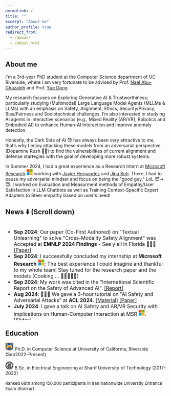 ```yaml
---
permalink: /
title: ""
excerpt: "About me"
author_profile: true
redirect_from: 
  - /about/
  - /about.html
---
```


## About me

I'm a 3rd-year PhD student at the Computer Science department of UC Riverside, where I am very fortunate to be advised by Prof. [Nael Abu-Ghazaleh](https://www.cs.ucr.edu/~nael/) and Prof. [Yue Dong](https://yuedong.us/). 

My research focuses on Exploring Generative AI & Trustworthiness; particularly studying (Multimodal) Large Language Model Agents (MLLMs & LLMs) with an emphasis on Safety, Alignment, Ethics, Security/Privacy, Bias/Fairness and Sociotechnical challenges. I’m also interested in studying AI agents in interactive scenarios (e.g., Mixed Reality (AR/VR), Robotics and Embodied AI) to enhance Human-AI Interaction and improve anomaly detection.

Honestly, the Dark Side of AI 😈 has always been very attractive to me, that’s why I enjoy attacking these models from an adversarial perspective (Dopamine Rush 🌊🧨) to find the vulnerabilities of current alignment and defense startegies with the goal of developing more robust systems.

In Summer 2024, I had a great experience as a Research Intern at [Microsoft Research](https://www.microsoft.com/en-us/research/) <img src="images/MSR.png" width="20" height="20"> working with [Javier Hernandez](http://javierhr.com/) and [Jina Suh](https://www.microsoft.com/en-us/research/people/jinsuh/). There, I had to pause my adversarial mindset and focus on being the "good guy," LoL 😈->😇. I worked on Evaluation and Measurment methods of Empathy/User Satisfaction in LLM Chatbots as well as Training Context-Specific Expert Adapters to Steer empathy based on user's need! 

<!-- Here you can find my [CV](https://drive.google.com/file/d/1Ifl76axYbNrwn3AmkGRNLfZGqTpd2eEt/view?usp=share_link). -->

<!-- I never limit myself, enjoying the pursuit of interdisciplinary research, and I'm enthusiastic about exploring innovative concepts. Let's collaborate 😄 -->

<!-- <span style="font-weight:700;font-size:14px;color:red">I'm actively looking for Summer2024 Research Internship roles in ML/LLM/VLMs and would appreciate any interesting opportunities!</span> -->




<!-- This is the front page of a website that is powered by the [academicpages template](https://github.com/academicpages/academicpages.github.io) and hosted on GitHub pages. [GitHub pages](https://pages.github.com) is a free service in which websites are built and hosted from code and data stored in a GitHub repository, automatically updating when a new commit is made to the respository. This template was forked from the [Minimal Mistakes Jekyll Theme](https://mmistakes.github.io/minimal-mistakes/) created by Michael Rose, and then extended to support the kinds of content that academics have: publications, talks, teaching, a portfolio, blog posts, and a dynamically-generated CV. You can fork [this repository](https://github.com/academicpages/academicpages.github.io) right now, modify the configuration and markdown files, add your own PDFs and other content, and have your own site for free, with no ads! An older version of this template powers my own personal website at [stuartgeiger.com](http://stuartgeiger.com), which uses [this Github repository](https://github.com/staeiou/staeiou.github.io). -->


<!-- News! 
------ -->
<!-- ## News!

<span style="font-weight:400;font-size:14px"> Nov 2023: ["Jailbreak in Pieces"](https://arxiv.org/pdf/2307.14539.pdf): Won the <span style="font-weight:700;font-size:14px;color:red">"Best Paper Award"</span> at [SoCal NLP 2023](https://socalnlp.github.io/symp23/index.html#award)!

<span style="font-weight:400;font-size:14px"> Sep 2023: ["Vulnerabilities of Large Language Models to Adversarial Attacks](https://llm-vulnerability.github.io/)" accepted to <span style="font-weight:700;font-size:14px">ACL'24 for a tutorial!</span></span>

<span style="font-weight:400;font-size:14px"> July 2023: I did my own first paper :D, [Plug and Pray: Exploiting off-the-shelf components of Multi-Modal Models](https://arxiv.org/abs/2307.14539), check it out!</span>

<span style="font-weight:400;font-size:14px"> April 2023: I will be serving as the moderator & evaluator of student presentations at [UGRS2023](https://engage.ucr.edu/symposium)!</span>
 -->

News ⬇️ (Scroll down)
------
<font size="3">
<div style="overflow-y: auto; max-height: 300px; padding-right: 10px; font-size: 15.5px;">
<ul>
	<li>
		<b>Sep 2024</b>: Our paper (Co-First Authored) on "Textual Unlearning" to solve "Cross-Modality Safety Alignment" was Accepted at <b>EMNLP 2024 Findings</b> - See y'all in Florida 🐊🌊🌴
		<a href="https://arxiv.org/pdf/2406.02575">[Paper]</a>
	</li>
	<li>
		<b>Sep 2024</b>: I successfully concluded my internship at <b>Microsoft Research</b> <img src="images/MSR.png" width="20" height="20">; The best experience I could imagine and thankful to my whole team! 
		Stay tuned for the research paper and the models (Cooking ... 👨🏻‍🍳🍳🔥)
	</li>
	<li>
		<b>Sep 2024</b>: My work was cited in the "International Scientific Report on the Safety of Advanced AI".
		<a href="https://hal.science/hal-04612963/">[Report]</a>
	</li>
	<li>
		<b>Aug 2024</b>: 👨🏻‍🎓 We gave a 3-hour tutorial on "AI Safety and Adversarial Attacks" at <b>ACL 2024</b>.
		<a href="https://llm-vulnerability.github.io/">[Material]</a>
		<a href="https://arxiv.org/abs/2310.10844">[Paper]</a>
	</li>
	<li>
		<b>July 2024</b>: I gave a talk on AI Safety and AR/VR Security with implications on Human-Computer Interaction at MSR <img src="images/MSR.png" width="20" height="20">.
		<a href="https://drive.google.com/file/d/12yGyDXAE_bZ38xdFbJSqoH3F9Lvna2vQ/view?usp=sharing">[Slides]</a>
	</li>
	<li>
		<b>July 2024</b>: I presented my works on "Unlearning" and "Cross-Modality Safety Alignment" at McGill NLP group <img src="images/mila.png" width="45" height="45">.
		<a href="https://mcgill-nlp.github.io/reading-group/summer-2024/erfan-shayegani/">[Site]</a>
	</li>
	<li>
		<b>Summer 2024</b>: I will be doing an internship at <b>Microsoft Research</b> <img src="images/MSR.png" width="20" height="20"> in Summer 2024! (Thrilled 💥👨🏻‍💻)
	</li>
	<li>
		<b>June 2024</b>: I'm honored to serve as a reviewer for <b>NextGenAISafety 2024 at ICML</b>!
		<a href="https://icml.cc/virtual/2024/workshop/29944">[ICML2024]</a>
	</li>
	<li>
		<b>June 2024</b>: 🏅🏆 I won the <span style="font-weight:700;font-size:14px;color:red">"Outstanding Teaching Award"</span> of the CS department of UCR! (Grateful 🤗) 
		<a href="images/Best_Teaching_CS.jpg" target="_blank">[Award]</a>
	</li>
	<li>
		<b>Mar 2024</b>: My work on Cross-Modal Vulnerability Alignment in Vision-Language Models was accepted for a presentation at <b>SuperAGI Leap Summit 2024</b>! 
		<a href="https://youtu.be/lYNwpJRJU9U?t=2407">[Video]</a>
		<a href="https://superagi.com/agi-leap-summit/">[SuperAGI]</a>
	</li>
	<li>
		<b>Mar 2024</b>: Our paper "That Doesn't Go There: Attacks on Shared State in Multi-User Augmented Reality Applications" has been accepted to <b>USENIX SECURITY 2024</b>! 
		<a href="https://arxiv.org/abs/2308.09146">[paper]</a>
	</li>
	<li>
		<b>Feb 2024</b>: Gave a lightning talk on my AI Safety work at <b>Cohere For AI</b>! 
		<a href="https://docs.google.com/presentation/d/12QSc14ph0gH6TMkoDo-PaLDyoqYokXhf/edit?usp=sharing&ouid=112584313979945870018&rtpof=true&sd=true" target="_blank">[Slides]</a>
	</li>
	<li>
		<b>Jan 2024</b>: 🎖🔥 Our paper "Jailbreak in Pieces: Compositional Adversarial Attacks on Multi-Modal Language Models" was accepted for <span style="font-weight:700;font-size:14px;color:red">"Spotlight presentation(top 5% of 7262 submissions)</span> at <b>ICLR2024</b>! 
		<a href="https://openreview.net/forum?id=plmBsXHxgR" target="_blank">[OpenReview]</a>
		<a href="https://recorder-v3.slideslive.com/#/share?share=91193&s=cf14f58c-ffdc-48c2-a834-5929ac1e8bc7" target="_blank">[SlidesLive-Video]</a>
		<a href="https://youtu.be/Gg13cyYui_o?t=829" target="_blank">[YoutubeAInews]</a>
	</li>
	<li>
		<b>Nov 2023</b>: 🏆 Our paper "Jailbreak in Pieces: Compositional Adversarial Attacks on Multi-Modal Language Models" won the <span style="font-weight:700;font-size:14px;color:red">"Best Paper Award"</span> at <b>SoCal NLP 2023</b>!
		<a href="https://arxiv.org/abs/2307.14539" target="_blank">[paper]</a>
    <a href="https://socalnlp.github.io/symp23/index.html#award" target="_blank">[Award]</a>
    <a href="https://news.ucr.edu/articles/2024/01/09/ucr-outs-security-flaw-ai-query-models" target="_blank">[News1]</a>
	<a href="https://www1.cs.ucr.edu/news/2023/11/19/cse-team-won-best-paper-award-socal-nlp-symposium" target="_blank">[News2]</a>
	<a href="https://techxplore.com/news/2024-01-scientists-flaw-ai-query.html" target="_blank">[News3]</a>
	</li>
	<li>
		<b>Sep 2023</b>: Our paper "Vulnerabilities of Large Language Models to Adversarial Attacks" has been accepted for a tutorial to <b>ACL2024</b>! 
		<a href="https://arxiv.org/abs/2310.10844" target="_blank">[paper]</a>
	</li>
	<li>
		<b>Jul 2023</b>: Yay! I did my own first paper :D! "Plug and Pray: Exploiting off-the-shelf components of Multi-Modal Models" 
		<a href="https://arxiv.org/abs/2307.14539v1" target="_blank">[paper]</a>
	</li>
	<li>
		<b>Apr 2023</b>: I will be serving as the moderator & evaluator of student presentations at UGRS2023! 
		<a href="https://engage.ucr.edu/symposium" target="_blank">[paper]</a>
	</li>
</ul>
</div>
</font>

Education
------
<img src="images/ucr.png" width="25" height="25"><span style="font-weight:400;font-size:14px"> Ph.D. in Computer Science at University of California, Riverside (Sep2022-Present)</span>

<img src="images/sharif.svg" width="25" height="25"><span style="font-weight:400;font-size:14px"> B.Sc. in Electrical Engineering at Sharif University of Technology (2017-2022)</span>

<span style="font-weight:400;font-size:13px">Ranked 68th among 150,000 participants in Iran Nationwide University Entrance Exam (Konkur)</span>

<!-- <p style="font-weight:400;font-size:13px">Ranked 68th among 150,000 participants in Iran Nationwide University Entrance Exam (Konkur)</p> -->



<!-- A data-driven personal website
======
Like many other Jekyll-based GitHub Pages templates, academicpages makes you separate the website's content from its form. The content & metadata of your website are in structured markdown files, while various other files constitute the theme, specifying how to transform that content & metadata into HTML pages. You keep these various markdown (.md), YAML (.yml), HTML, and CSS files in a public GitHub repository. Each time you commit and push an update to the repository, the [GitHub pages](https://pages.github.com/) service creates static HTML pages based on these files, which are hosted on GitHub's servers free of charge.

Many of the features of dynamic content management systems (like Wordpress) can be achieved in this fashion, using a fraction of the computational resources and with far less vulnerability to hacking and DDoSing. You can also modify the theme to your heart's content without touching the content of your site. If you get to a point where you've broken something in Jekyll/HTML/CSS beyond repair, your markdown files describing your talks, publications, etc. are safe. You can rollback the changes or even delete the repository and start over -- just be sure to save the markdown files! Finally, you can also write scripts that process the structured data on the site, such as [this one](https://github.com/academicpages/academicpages.github.io/blob/master/talkmap.ipynb) that analyzes metadata in pages about talks to display [a map of every location you've given a talk](https://academicpages.github.io/talkmap.html). -->

<!-- Getting started
======
1. Register a GitHub account if you don't have one and confirm your e-mail (required!)
1. Fork [this repository](https://github.com/academicpages/academicpages.github.io) by clicking the "fork" button in the top right. 
1. Go to the repository's settings (rightmost item in the tabs that start with "Code", should be below "Unwatch"). Rename the repository "[your GitHub username].github.io", which will also be your website's URL.
1. Set site-wide configuration and create content & metadata (see below -- also see [this set of diffs](http://archive.is/3TPas) showing what files were changed to set up [an example site](https://getorg-testacct.github.io) for a user with the username "getorg-testacct")
1. Upload any files (like PDFs, .zip files, etc.) to the files/ directory. They will appear at https://[your GitHub username].github.io/files/example.pdf.  
1. Check status by going to the repository settings, in the "GitHub pages" section

Site-wide configuration
------
The main configuration file for the site is in the base directory in [_config.yml](https://github.com/academicpages/academicpages.github.io/blob/master/_config.yml), which defines the content in the sidebars and other site-wide features. You will need to replace the default variables with ones about yourself and your site's github repository. The configuration file for the top menu is in [_data/navigation.yml](https://github.com/academicpages/academicpages.github.io/blob/master/_data/navigation.yml). For example, if you don't have a portfolio or blog posts, you can remove those items from that navigation.yml file to remove them from the header. 

Create content & metadata
------
For site content, there is one markdown file for each type of content, which are stored in directories like _publications, _talks, _posts, _teaching, or _pages. For example, each talk is a markdown file in the [_talks directory](https://github.com/academicpages/academicpages.github.io/tree/master/_talks). At the top of each markdown file is structured data in YAML about the talk, which the theme will parse to do lots of cool stuff. The same structured data about a talk is used to generate the list of talks on the [Talks page](https://academicpages.github.io/talks), each [individual page](https://academicpages.github.io/talks/2012-03-01-talk-1) for specific talks, the talks section for the [CV page](https://academicpages.github.io/cv), and the [map of places you've given a talk](https://academicpages.github.io/talkmap.html) (if you run this [python file](https://github.com/academicpages/academicpages.github.io/blob/master/talkmap.py) or [Jupyter notebook](https://github.com/academicpages/academicpages.github.io/blob/master/talkmap.ipynb), which creates the HTML for the map based on the contents of the _talks directory).

**Markdown generator**

I have also created [a set of Jupyter notebooks](https://github.com/academicpages/academicpages.github.io/tree/master/markdown_generator
) that converts a CSV containing structured data about talks or presentations into individual markdown files that will be properly formatted for the academicpages template. The sample CSVs in that directory are the ones I used to create my own personal website at stuartgeiger.com. My usual workflow is that I keep a spreadsheet of my publications and talks, then run the code in these notebooks to generate the markdown files, then commit and push them to the GitHub repository.

How to edit your site's GitHub repository
------
Many people use a git client to create files on their local computer and then push them to GitHub's servers. If you are not familiar with git, you can directly edit these configuration and markdown files directly in the github.com interface. Navigate to a file (like [this one](https://github.com/academicpages/academicpages.github.io/blob/master/_talks/2012-03-01-talk-1.md) and click the pencil icon in the top right of the content preview (to the right of the "Raw | Blame | History" buttons). You can delete a file by clicking the trashcan icon to the right of the pencil icon. You can also create new files or upload files by navigating to a directory and clicking the "Create new file" or "Upload files" buttons. 

Example: editing a markdown file for a talk
![Editing a markdown file for a talk](/images/editing-talk.png)

For more info
------
More info about configuring academicpages can be found in [the guide](https://academicpages.github.io/markdown/). The [guides for the Minimal Mistakes theme](https://mmistakes.github.io/minimal-mistakes/docs/configuration/) (which this theme was forked from) might also be helpful. -->
